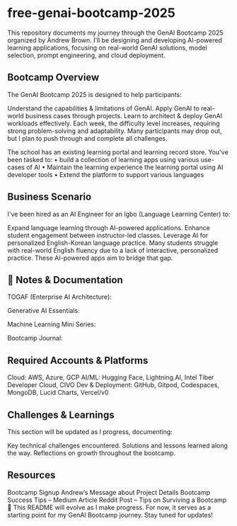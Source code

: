 # free-genai-bootcamp-2025

This repository documents my journey through the GenAI Bootcamp 2025 organized by Andrew Brown. I’ll be designing and developing AI-powered learning applications, focusing on real-world GenAI solutions, model selection, prompt engineering, and cloud deployment.


## Bootcamp Overview
The GenAI Bootcamp 2025 is designed to help participants:

Understand the capabilities & limitations of GenAI.
Apply GenAI to real-world business cases through projects.
Learn to architect & deploy GenAI workloads effectively.
Each week, the difficulty level increases, requiring strong problem-solving and adaptability. Many participants may drop out, but I plan to push through and complete all challenges.

The school has an existing learning portal and learning record store. 
You've been tasked to:
•	build a collection of learning apps using various use-cases of AI
•	Maintain the learning experience the learning portal using AI developer tools
•	Extend the platform to support various languages

## Business Scenario
I've been hired as an AI Engineer for an Igbo (Language Learning Center) to:

Expand language learning through AI-powered applications.
Enhance student engagement between instructor-led classes.
Leverage AI for personalized English-Korean language practice.
Many students struggle with real-world English fluency due to a lack of interactive, personalized practice. These AI-powered apps aim to bridge that gap.

## 📝 Notes & Documentation
TOGAF (Enterprise AI Architecture): 

Generative AI Essentials:

Machine Learning Mini Series: 

Bootcamp Journal: 

## Required Accounts & Platforms
Cloud: AWS, Azure, GCP
AI/ML: Hugging Face, Lightning.AI, Intel Tiber Developer Cloud, CIVO
Dev & Deployment: GitHub, Gitpod, Codespaces, MongoDB, Lucid Charts, Vercel/v0


## Challenges & Learnings
This section will be updated as I progress, documenting:

Key technical challenges encountered.
Solutions and lessons learned along the way.
Reflections on growth throughout the bootcamp.

## Resources
Bootcamp Signup
Andrew’s Message about Project Details
Bootcamp Success Tips – Medium Article
Reddit Post – Tips on Surviving a Bootcamp
📌 This README will evolve as I make progress. For now, it serves as a starting point for my GenAI Bootcamp journey. Stay tuned for updates!

